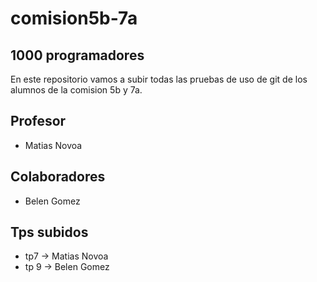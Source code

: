 # comision5b-7a

## 1000 programadores

En este repositorio vamos a subir todas las pruebas de uso de git de los alumnos de la comision 5b y 7a.

## Profesor

* Matias Novoa

## Colaboradores
 
* Belen Gomez


## Tps subidos

* tp7 -> Matias Novoa
* tp 9 -> Belen Gomez